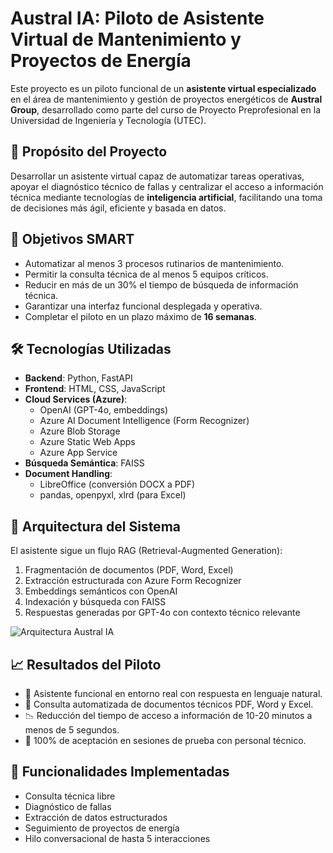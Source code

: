 # Austral IA: Piloto de Asistente Virtual de Mantenimiento y Proyectos de Energía

Este proyecto es un piloto funcional de un **asistente virtual especializado** en el área de mantenimiento y gestión de proyectos energéticos de **Austral Group**, desarrollado como parte del curso de Proyecto Preprofesional en la Universidad de Ingeniería y Tecnología (UTEC).

## 🚀 Propósito del Proyecto

Desarrollar un asistente virtual capaz de automatizar tareas operativas, apoyar el diagnóstico técnico de fallas y centralizar el acceso a información técnica mediante tecnologías de **inteligencia artificial**, facilitando una toma de decisiones más ágil, eficiente y basada en datos.

## 🎯 Objetivos SMART

- Automatizar al menos 3 procesos rutinarios de mantenimiento.
- Permitir la consulta técnica de al menos 5 equipos críticos.
- Reducir en más de un 30% el tiempo de búsqueda de información técnica.
- Garantizar una interfaz funcional desplegada y operativa.
- Completar el piloto en un plazo máximo de **16 semanas**.

## 🛠️ Tecnologías Utilizadas

- **Backend**: Python, FastAPI
- **Frontend**: HTML, CSS, JavaScript
- **Cloud Services (Azure)**:
  - OpenAI (GPT-4o, embeddings)
  - Azure AI Document Intelligence (Form Recognizer)
  - Azure Blob Storage
  - Azure Static Web Apps
  - Azure App Service
- **Búsqueda Semántica**: FAISS
- **Document Handling**:
  - LibreOffice (conversión DOCX a PDF)
  - pandas, openpyxl, xlrd (para Excel)

## 🧠 Arquitectura del Sistema

El asistente sigue un flujo RAG (Retrieval-Augmented Generation):

1. Fragmentación de documentos (PDF, Word, Excel)
2. Extracción estructurada con Azure Form Recognizer
3. Embeddings semánticos con OpenAI
4. Indexación y búsqueda con FAISS
5. Respuestas generadas por GPT-4o con contexto técnico relevante

![Arquitectura Austral IA](ruta/a/tu/imagen)


## 📈 Resultados del Piloto

- 💬 Asistente funcional en entorno real con respuesta en lenguaje natural.
- 🧾 Consulta automatizada de documentos técnicos PDF, Word y Excel.
- 📉 Reducción del tiempo de acceso a información de 10-20 minutos a menos de 5 segundos.
- 👥 100% de aceptación en sesiones de prueba con personal técnico.

## 🧪 Funcionalidades Implementadas

- Consulta técnica libre
- Diagnóstico de fallas
- Extracción de datos estructurados
- Seguimiento de proyectos de energía
- Hilo conversacional de hasta 5 interacciones


